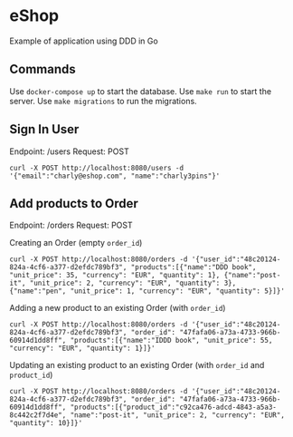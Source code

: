 # eShop

Example of application using DDD in Go

## Commands

Use `docker-compose up` to start the database.
Use `make run` to start the server.
Use `make migrations` to run the migrations.

## Sign In User

Endpoint: /users
Request: POST

```
curl -X POST http://localhost:8080/users -d '{"email":"charly@eshop.com", "name":"charly3pins"}'
```

## Add products to Order

Endpoint: /orders
Request: POST

Creating an Order (empty `order_id`)
```
curl -X POST http://localhost:8080/orders -d '{"user_id":"48c20124-824a-4cf6-a377-d2efdc789bf3", "products":[{"name":"DDD book", "unit_price": 35, "currency": "EUR", "quantity": 1}, {"name":"post-it", "unit_price": 2, "currency": "EUR", "quantity": 3}, {"name":"pen", "unit_price": 1, "currency": "EUR", "quantity": 5}]}'
```

Adding a new product to an existing Order (with `order_id`)
```
curl -X POST http://localhost:8080/orders -d '{"user_id":"48c20124-824a-4cf6-a377-d2efdc789bf3", "order_id": "47fafa06-a73a-4733-966b-60914d1dd8ff", "products":[{"name":"IDDD book", "unit_price": 55, "currency": "EUR", "quantity": 1}]}'
```

Updating an existing product to an existing Order (with `order_id` and `product_id`)
```
curl -X POST http://localhost:8080/orders -d '{"user_id":"48c20124-824a-4cf6-a377-d2efdc789bf3", "order_id": "47fafa06-a73a-4733-966b-60914d1dd8ff", "products":[{"product_id":"c92ca476-adcd-4843-a5a3-8c442c2f7d4e", "name":"post-it", "unit_price": 2, "currency": "EUR", "quantity": 10}]}'
```